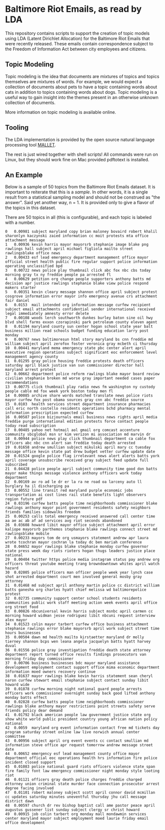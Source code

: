 # Baltimore Riot Emails, as read by LDA

This repository contains scripts to support the creation of topic
models using LDA (Latent Dirichlet Allocation) for the Baltimore Riot Emails
that were recently released. These emails contain correspondence subject to the
Freedom of Information Act between city employees and citizens.

## Topic Modeling

Topic modeling is the idea that documents are mixtures of topics and topics
themselves are mixtures of words. For example, we would expect a collection
of documents about pets to have a topic containing words about cats in addition
to topics containing words about dogs. Topic modeling is a useful way to gain
insight into the themes present in an otherwise unknown collection of documents.

More information on topic modeling is available online.

## Tooling

The LDA implementation is provided by the open source natural language processing tool
[MALLET](http://mallet.cs.umass.edu/index.php).

The rest is just wired together with shell scripts! All commands were run on Linux, but
they should work fine on Mac provided pdftotext is installed.

## An Example

Below is a sample of 50 topics from the Baltimore Riot Emails dataset. It is important
to reiterate that this is a *sample*. In other words, it is a single result from a statistical
sampling model and should not be construed as "the answer". Said yet another way, n = 1. It is
provided only to give a flavor of the topics in this dataset.

There are 50 topics in all (this is configurable), and each topic is labeled with a number.

```
0	0.00981	subject maryland copy brian maloney bovaird robert khalil sharonlyn kaczynski zaied information cc moit protests mta office attachment message 
1	0.00936	kevin harris mayor mayorsrb stephanie image blake png rawlings hall subject april michael figliola mailto street rawlingsblake office news 
2	0.00433	esf lead emergency department management office mayor official street health public fire regular support police information operating unclassified bpd 
3	0.00722	news police play thumbnail click abc fox nbc cbs today morning gray tx ny freddie people pa arrested fl 
4	0.00629	petition org change people supporters anthony batts md decision apr justice rawlings stephanie blake view police respond makers starter 
5	0.00351	kevin cleary message shannon office april subject protest cosgrove information error mayor info emergency avenue crs attachment fair daniel 
6	0.0153	mail intended org information message curfew recipient subject email attachments confidential sender international received legal immediately amnesty error delete 
7	0.00108	woods lerch southworth dunkes burley baton sine oil hwy blvd shell farms exxon czorapinski park petroleum county eleven agent 
8	0.01194	maryland county sun center hogan school state year balt business million read schools budget funding education larry post monday 
9	0.00767	news baltimoresun html story maryland bs cnn freddie md william subject april zerofox foster veronica gray mcbeth ci thursday 
10	0.00441	maryland mema emergency state pbc center alert april executive region operations subject significant eoc enforcement level management agency county 
11	0.01295	gray police housing freddie protests death officers saturday april black justice van sun commissioner director hall maryland arrest protest 
12	0.00662	department police reform rawlings blake mayor board review civilian stephanie broken md worse gray important needed cases paper recommendations 
13	0.00775	click thumbnail play radio news fm washington ny custody people cable md fox week york boston today men fl 
14	0.00085	archive share words matched translate news police riots mayor curfew fox post obama sources gray cnn abc freddie source 
15	0.0103	health services street department insurance pharmacies call eric north costello residents operations bchd pharmacy mental information prescription expected curfew 
16	0.00587	police bizjournals email business news rights april media freddie purge international edition protests force contact people today read subscription 
17	0.00485	yahoo net hotmail aol gmail org comcast accenture community sbcglobal msn sr kim verizon mi association md marvin dr 
18	0.00944	police news play click thumbnail department ca cable fox officers abc nbc cnn alert san freddie today death arrested 
19	0.01658	andrew smullian subject mikulski april mary cc tuesday message office kevin state pat drew budget vetter curfew update date 
20	0.01524	google police flag irrelevant news alert alerts batts york april coverage unsubscribe received gray subject feed update full subscribed 
21	0.04428	police people april subject community time good don batts mayor make things message violence anthony officers work today department 
22	0.00169	av ro ad le dr er la ra ne road oa larceny auto ll burglary ha il discharging pa 
23	0.00552	line transit red maryland purple economic jobs transportation ai cost lines rail state benefits light observers region future pdf 
24	0.03196	curfew batts people time neighborhoods commissioner blake rawlings anthony mayor point government residents safety neighbors friends families sidewalks freedom 
25	0.00253	calls total emergency received answered call center time aa ae ac ab af ad services avg riot seconds abandoned 
26	0.03608	howard libit mayor office subject attachment april error kaliope mayorsrb parthemos stephanie blake rawlings connect street md rawlingsblake mobile 
27	0.00233	mayors tom de org usmayors statement andrew apr laura wrote tcochran mayor cochran la today dc ben mariah conference 
28	0.04652	mayor rawlings blake stephanie monday curfew governor state press week day riots rioters hogan thugs leaders justice place national 
29	0.00404	twitter https police media instagram status pay andrew org officers threat youtube meeting trang browndowntown whites april watch hazard 
30	0.02005	police officers man officer people week year lynch case shot arrested department court men involved general mosby gray attorney 
31	0.01468	md subject april anthony martin police cc district william batts ganesha org charles hyatt chief melissa wd baltimorepolice protest 
32	0.02735	community support center school students residents communities public work staff meeting action week events april office org street food 
33	0.00826	nbcuniversal kevin harris subject msnbc april carmen cc morning howard widman jesse rodriguez libit nbcuni request interview alex mayor 
34	0.01523	colin mayor tarbert curfew office business attachment stephanie rawlings error blake mayorsrb april work subject street time hours businesses 
35	0.00504	dawn md health mailto kirstaetter maryland dr molly tierney shannon bcps wen leana angela jacquelyn batts hyatt harvey duval 
36	0.01556	police gray investigation freddie death state attorney department report turned office results findings prosecutors van morning friday day commissioner 
37	0.00706	business businesses bdc mayor maryland assistance development employment contact support office mima economic department information moed owners recovery continue 
38	0.01637	mayor rawlings blake kevin harris statement sean cheryl naron curfew stewart email stephanie subject contact sunday libit howard wide 
39	0.01878	curfew morning night national guard people arrests officers work commissioner overnight sunday back good lifted anthony monday batts effect 
40	0.02828	curfew batts people time neighborhoods commissioner rawlings blake anthony mayor restrictions point streets safety serve friends policy dear demand 
41	0.01792	black american people law government justice state org show white world public president country young african nation policy national 
42	0.0059	maryland org event information contact free md tickets day program saturday street online law live norwich annual center committee 
43	0.00956	subject april org event events cc contact smullian md information steve office apr request tomorrow andrew message street date 
44	0.00652	emergency esf lead management county office mayor department official eoc operations health hrs information fire police incident closed support 
45	0.01083	police national guard riots officers violence state span fire family font law emergency commissioner night monday style looting riot 
46	0.01121	officers gray death police charges freddie charged attorney union criminal state murder face connection prosecutor arrest degree facing involved 
47	0.01101	robert maloney subject scott april connor david mcmillan cc updates saturday minutes uneventful thursday jhu call message district dawn 
48	0.00597	church dr rev bishop baptist call ame pastor peace april augustus gussener list sunday subject clergy sr christ howard 
49	0.00915	job colin tarbert org monday mall mondawmin services center maryland mayor subject employment moed laurie friday email office development 
```
